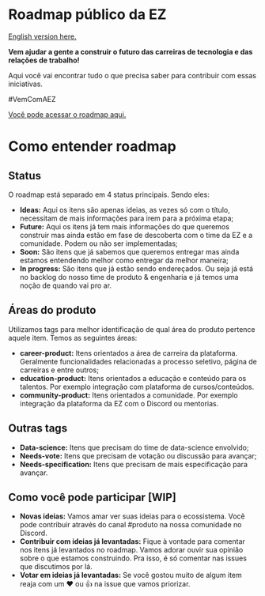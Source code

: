 # Roadmap público da EZ
[
English version here.](https://github.com/ezDevs/roadmap/blob/main/README.en.md)

**Vem ajudar a gente a construir o futuro das carreiras de tecnologia e das relações de trabalho!**

Aqui você vai encontrar tudo o que precisa saber para contribuir com essas iniciativas. 

#VemComAEZ

[Você pode acessar o roadmap aqui.](https://github.com/orgs/ezDevs/projects/1)

# Como entender roadmap

## Status
O roadmap está separado em 4 status principais.  Sendo eles:

 - **Ideas:** Aqui os itens são apenas ideias, as vezes só com o título, necessitam de mais informações para irem para a próxima etapa; 
 - **Future:** Aqui os itens já tem mais informações do que queremos construir mas ainda estão em fase de descoberta com o time da EZ e a comunidade. Podem ou não ser implementadas;
 - **Soon:** São itens que já sabemos que queremos entregar mas ainda estamos entendendo melhor como entregar da melhor maneira;
 - **In progress:** São itens que já estão sendo endereçados. Ou seja já está no backlog do nosso time de produto & engenharia e já temos uma noção de quando vai pro ar.


## Áreas do produto
Utilizamos tags para melhor identificação de qual área do produto pertence aquele item. Temos as seguintes áreas:

- **career-product:** Itens orientados a área de carreira da plataforma. Geralmente funcionalidades relacionadas a processo seletivo, página de carreiras e entre outros;
- **education-product:** Itens orientados a educação e conteúdo para os talentos. Por exemplo integração com plataforma de cursos/conteúdos.
- **community-product:** Itens orientados a comunidade. Por exemplo integração da plataforma da EZ com o Discord ou mentorias.

## Outras tags
- **Data-science:** Itens que precisam do time de data-science envolvido;
- **Needs-vote:** Itens que precisam de votação ou discussão para avançar;
- **Needs-specification:** Itens que precisam de mais especificação para avançar.

## Como você pode participar [WIP]

- **Novas ideias:** Vamos amar ver suas ideias para o ecossistema. Você pode contribuir através do canal #produto na nossa comunidade no Discord.
- **Contribuir com ideias já levantadas:** Fique à vontade para comentar nos itens já levantados no roadmap. Vamos adorar ouvir sua opinião sobre o que estamos construindo. Pra isso, é só comentar nas issues que discutimos por lá.
- **Votar em ideias já levantadas:** Se você gostou muito de algum item reaja com um ❤️ ou 👍 na issue que vamos priorizar.
